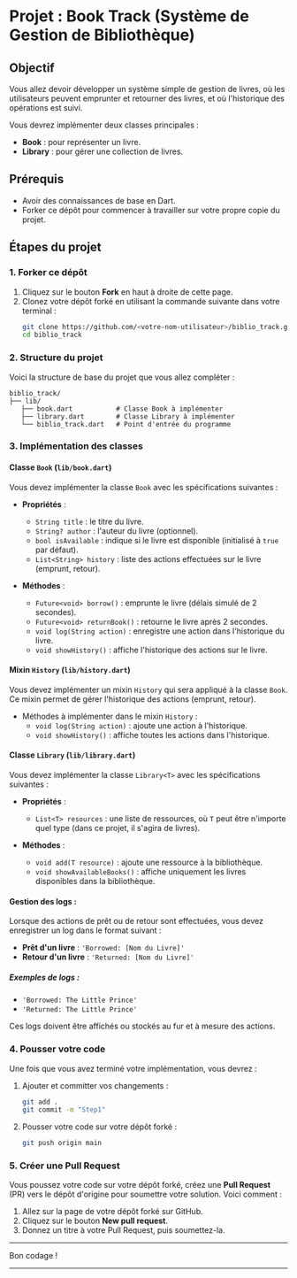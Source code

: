 # Projet : Book Track (Système de Gestion de Bibliothèque)

## Objectif

Vous allez devoir développer un système simple de gestion de livres, où les utilisateurs peuvent emprunter et retourner des livres, et où l'historique des opérations est suivi.

Vous devrez implémenter deux classes principales :
- **Book** : pour représenter un livre.
- **Library** : pour gérer une collection de livres.

## Prérequis

- Avoir des connaissances de base en Dart.
- Forker ce dépôt pour commencer à travailler sur votre propre copie du projet.

## Étapes du projet

### 1. Forker ce dépôt

1. Cliquez sur le bouton **Fork** en haut à droite de cette page.
2. Clonez votre dépôt forké en utilisant la commande suivante dans votre terminal :
   ```bash
   git clone https://github.com/<votre-nom-utilisateur>/biblio_track.git
   cd biblio_track
   ```

### 2. Structure du projet

Voici la structure de base du projet que vous allez compléter :

```
biblio_track/
├── lib/
   ├── book.dart           # Classe Book à implémenter
   ├── library.dart        # Classe Library à implémenter
   └── biblio_track.dart   # Point d'entrée du programme
```

### 3. Implémentation des classes

#### **Classe `Book` (`lib/book.dart`)**

Vous devez implémenter la classe `Book` avec les spécifications suivantes :

- **Propriétés** :
  - `String title` : le titre du livre.
  - `String? author` : l'auteur du livre (optionnel).
  - `bool isAvailable` : indique si le livre est disponible (initialisé à `true` par défaut).
  - `List<String> history` : liste des actions effectuées sur le livre (emprunt, retour).

- **Méthodes** :
  - `Future<void> borrow()` : emprunte le livre (délais simulé de 2 secondes).
  - `Future<void> returnBook()` : retourne le livre après 2 secondes.
  - `void log(String action)` : enregistre une action dans l'historique du livre.
  - `void showHistory()` : affiche l'historique des actions sur le livre.

#### **Mixin `History` (`lib/history.dart`)**

Vous devez implémenter un mixin `History` qui sera appliqué à la classe `Book`. Ce mixin permet de gérer l'historique des actions (emprunt, retour).

- Méthodes à implémenter dans le mixin `History` :
  - `void log(String action)` : ajoute une action à l'historique.
  - `void showHistory()` : affiche toutes les actions dans l'historique.

#### **Classe `Library` (`lib/library.dart`)**

Vous devez implémenter la classe `Library<T>` avec les spécifications suivantes :

- **Propriétés** :
  - `List<T> resources` : une liste de ressources, où `T` peut être n'importe quel type (dans ce projet, il s'agira de livres).

- **Méthodes** :
  - `void add(T resource)` : ajoute une ressource à la bibliothèque.
  - `void showAvailableBooks()` : affiche uniquement les livres disponibles dans la bibliothèque.
 

#### Gestion des logs :
Lorsque des actions de prêt ou de retour sont effectuées, vous devez enregistrer un log dans le format suivant :
- **Prêt d'un livre** : `'Borrowed: [Nom du Livre]'`
- **Retour d'un livre** : `'Returned: [Nom du Livre]'`

##### Exemples de logs :
- `'Borrowed: The Little Prince'`
- `'Returned: The Little Prince'`

Ces logs doivent être affichés ou stockés au fur et à mesure des actions.

### 4. Pousser votre code

Une fois que vous avez terminé votre implémentation, vous devrez :

1. Ajouter et committer vos changements :
   ```bash
   git add .
   git commit -m "Step1"
   ```

2. Pousser votre code sur votre dépôt forké :
   ```bash
   git push origin main
   ```

### 5. Créer une Pull Request

Vous poussez votre code sur votre dépôt forké, créez une **Pull Request** (PR) vers le dépôt d'origine pour soumettre votre solution. Voici comment :

1. Allez sur la page de votre dépôt forké sur GitHub.
2. Cliquez sur le bouton **New pull request**.
3. Donnez un titre à votre Pull Request, puis soumettez-la.

---

Bon codage !

---
